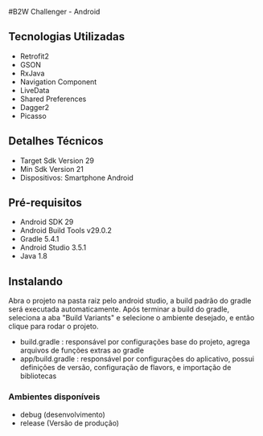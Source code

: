 #B2W Challenger - Android

## Tecnologias Utilizadas
- Retrofit2
- GSON
- RxJava
- Navigation Component
- LiveData
- Shared Preferences
- Dagger2
- Picasso

## Detalhes Técnicos
- Target Sdk Version 29
- Min Sdk Version 21
- Dispositivos: Smartphone Android

## Pré-requisitos
- Android SDK 29
- Android Build Tools v29.0.2
- Gradle 5.4.1
- Android Studio 3.5.1
- Java 1.8

## Instalando
Abra o projeto na pasta raiz pelo android studio, a build padrão do gradle será executada automaticamente.
Após terminar a build do gradle, seleciona a aba "Build Variants" e selecione o ambiente desejado, e então clique para rodar o projeto.

- build.gradle : responsável por configurações base do projeto, agrega arquivos de funções extras ao gradle
- app/build.gradle : responsável por configurações do aplicativo, possui definições de versão, configuração de flavors, e importação de bibliotecas

### Ambientes disponíveis
- debug (desenvolvimento)
- release (Versão de produção)